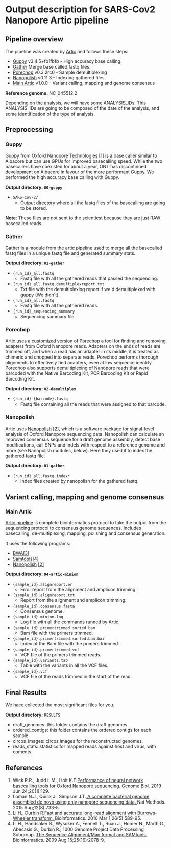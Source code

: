 # Output description for SARS-Cov2 Nanopore Artic pipeline

## Pipeline overview
The pipeline was created by [Artic](https://artic.network/ncov-2019/ncov2019-bioinformatics-sop.html) and follows these steps:

* <a href="#guppy">Guppy</a> v3.4.5+fb1fbfb - High accuracy base calling.
* <a href="#gather">Gather</a> Merge base called fastq files.
* <a href="#porechop">Porechop</a> v0.3.2rc0 - Sample demultiplexing
* <a href="#nanopolish">Nanopolish</a> v0.11.3 - Indexing gathered files.
* <a href="#artic">Main Artic</a> v1.0.0 - Variant calling, mapping and genome consensus

**Reference genome:** NC_045512.2

Depending on the analysis, we will have some ANALYSIS_IDs. This ANALYSIS_IDs are going to be composed of the date of the analysis, and some identification of the type of analysis.

## Preprocessing
### Guppy
Guppy from [Oxford Nanopore Technologies](https://nanoporetech.com/nanopore-sequencing-data-analysis)<a name="guppy"> </a><a href="#Guppy_reference">[1]</a> is a base caller similar to Albacore but can use GPUs for improved basecalling speed. While the two basecallers have coexisted for about a year, ONT has discontinued development on Albacore in favour of the more performant Guppy. We performed the high accuracy base calling with Guppy.

**Output directory: `00-guppy`**
* `SARS-Cov-2/`
  * Output directory where all the fastq files of tha basecalling are going to be stored.

**Note**: These files are not sent to the scientiest because they are just RAW basecalled reads.


### Gather
Gather is a module from the artic pipeline used to merge all the basecalled fastq files in a unique fastq file and generated summary stats.

**Output directory: `01-gather`**
* `{run_id}_all.fastq`
  * Fastq file with all the gathered reads that passed the sequencing.
* `{run_id}_all.fastq.demultiplexreport.txt`
  * Txt file with the demultiplexing report if we'd demultiplexed with guppy (We didn't).
* `{run_id}_all.fastq`
  * Fastq file with all the gathered reads.
* `{run_id}_sequencing_summary`
  * Sequencing summary file.

### Porechop
Artic uses a [customized version](https://github.com/artic-network/Porechop) of [Porechop](https://github.com/rrwick/Porechop)<a name="porechop"> </a> a tool for finding and removing adapters from Oxford Nanopore reads. Adapters on the ends of reads are trimmed off, and when a read has an adapter in its middle, it is treated as chimeric and chopped into separate reads. Porechop performs thorough alignments to effectively find adapters, even at low sequence identity. Porechop also supports demultiplexing of Nanopore reads that were barcoded with the Native Barcoding Kit, PCR Barcoding Kit or Rapid Barcoding Kit.

**Output directory: `02-demultiplex`**
* `{run_id}-{barcode}.fastq`
  * Fastq file containing all the reads that were assigned to that barcode.

### Nanopolish
Artic uses [Nanopolish](https://github.com/rrwick/Porechop)<a name="nanopolish"> </a><a href="#Nanopolish_reference">[2]</a>, which is a software package for signal-level analysis of Oxford Nanopore sequencing data. Nanopolish can calculate an improved consensus sequence for a draft genome assembly, detect base modifications, call SNPs and indels with respect to a reference genome and more (see Nanopolish modules, below). Here they used it to index the gathered fastq file.

**Output directory: `01-gather`**
* `{run_id}_all.fastq.index*`
  * Index files created by nanopolish for the gathered fastq.


## Variant calling, mapping and genome consensus
### Main Artic
[Artic pipeline](https://artic.network/ncov-2019/ncov2019-bioinformatics-sop.html)<a name="artic"> </a> is complete bioinformatics protocol to take the output from the sequencing protocol to consensus genome sequences. Includes basecalling, de-multiplexing, mapping, polishing and consensus generation.

It uses the following programs:
  * [BWA](http://bio-bwa.sourceforge.net/)<a href="#BWA_reference">[3]</a>
  * [Samtools](http://samtools.sourceforge.net/)<a href="#SAMtools_reference">[4]</a>
  * [Nanopolish](https://github.com/rrwick/Porechop)<a name="nanopolish"> </a><a href="#Nanopolish_reference">[2]</a>


**Output directory: `04-artic-minion`**

* `{sample_id}.alignreport.er`
  * Error report from the alignment and amplicon trimming.
* `{sample_id}.alignreport.txt`
  * Report from the alignment and amplicon trimming.
* `{sample_id}.consensus.fasta`
  * Consensus genome.
* `{sample_id}.minion.log`
  * Log file with all the commands runned by Artic.
* `{sample_id}.primertrimmed.sorted.bam`
  * Bam file with the primers trimmed.
* `{sample_id}.primertrimmed.sorted.bam.bai`
  * Index of the Bam file with the primers trimmed.
* `{sample_id}.primertrimmed.vcf`
  * VCF file of the primers trimmed reads.
* `{sample_id}.variants.tab`
  * Table with the variants in all the VCF files.
* `{sample_id}.vcf`
  * VCF file of the reads trimmed in the start of the read.


## Final Results
We hace collected the most significant files for you.

**Output directory:** `RESULTS`

* draft_genomes: this folder contains the draft genomes.
* ordered_contigs: this folder contains the ordered contigs for each sample.
* circos_images: circos images for the reconstructed genomes.
* reads_stats: statistics for mapped reads against host and virus, with coments.


## References
1. <a name="Guppy_reference"></a>Wick R.R., Judd L.M., Holt K.E.<a href="https://www.ncbi.nlm.nih.gov/pubmed/?term=Performance+of+neural+network+basecalling+tools+for+Oxford+Nanopore+sequencing">Performance of neural network basecalling tools for Oxford Nanopore sequencing.</a> Genome Biol. 2019 Jun 24;20(1):129.
2. <a name="Nanopolish_reference"></a> Loman N.J., Quick J., Simpson J.T.<a href="https://www.ncbi.nlm.nih.gov/pubmed/?term=Performance+of+neural+network+basecalling+tools+for+Oxford+Nanopore+sequencing"> A complete bacterial genome assembled de novo using only nanopore sequencing data. </a> Nat Methods. 2015 Aug;12(8):733-5.
3. <a name="BWA_reference"></a> Li H., Durbin R.<a href="https://www.ncbi.nlm.nih.gov/pubmed/20080505">Fast and accurate long-read alignment with Burrows-Wheeler transform. </a> Bioinformatics. 2010 Mar 1;26(5):589-95.
4. <a name="SAMtools_eference"></a> Li H., Handsaker B., Wysoker A., Fennell T., Ruan J., Homer N., Marth G., Abecasis G., Durbin R.; 1000 Genome Project Data Processing Subgroup. <a href="https://www.ncbi.nlm.nih.gov/pubmed/19505943">The Sequence Alignment/Map format and SAMtools.</a> Bioinformatics. 2009 Aug 15;25(16):2078-9.

